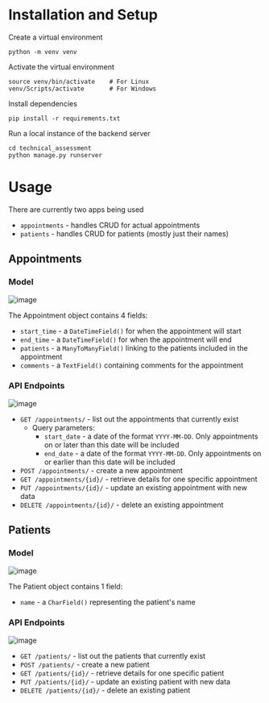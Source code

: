 # Installation and Setup

Create a virtual environment

```
python -m venv venv
```

Activate the virtual environment

```
source venv/bin/activate    # For Linux
venv/Scripts/activate       # For Windows
```

Install dependencies

```
pip install -r requirements.txt
```

Run a local instance of the backend server

```
cd technical_assessment
python manage.py runserver
```

# Usage

There are currently two apps being used

- `appointments` - handles CRUD for actual appointments
- `patients` - handles CRUD for patients (mostly just their names)

## Appointments

### Model
![image](https://github.com/AmGthrow/appointments-api/assets/54239564/53adbcf9-5e4b-443c-b27a-bbec0410126d)

The Appointment object contains 4 fields:

- `start_time` - a `DateTimeField()` for when the appointment will start
- `end_time` - a `DateTimeField()` for when the appointment will end
- `patients` - a `ManyToManyField()` linking to the patients included in the appointment
- `comments` - a `TextField()` containing comments for the appointment

### API Endpoints
![image](https://github.com/AmGthrow/appointments-api/assets/54239564/a3bb4f81-e01d-45b6-8e23-5f2329d80af8)

- `GET /appointments/` - list out the appointments that currently exist
  - Query parameters:
    - `start_date` - a date of the format `YYYY-MM-DD`. Only appointments on or later than this date will be included
    - `end_date` - a date of the format `YYYY-MM-DD`. Only appointments on or earlier than this date will be included
- `POST /appointments/` - create a new appointment
- `GET /appointments/{id}/` - retrieve details for one specific appointment
- `PUT /appointments/{id}/` - update an existing appointment with new data
- `DELETE /appointments/{id}/` - delete an existing appointment

## Patients

### Model
![image](https://github.com/AmGthrow/appointments-api/assets/54239564/89c0bd16-8a17-4b56-ae79-ecd650c8a29e)

The Patient object contains 1 field:

- `name` - a `CharField()` representing the patient's name

### API Endpoints
![image](https://github.com/AmGthrow/appointments-api/assets/54239564/40344368-15ad-44a3-9496-e50f0869691b)

- `GET /patients/` - list out the patients that currently exist
- `POST /patients/` - create a new patient
- `GET /patients/{id}/` - retrieve details for one specific patient
- `PUT /patients/{id}/` - update an existing patient with new data
- `DELETE /patients/{id}/` - delete an existing patient
